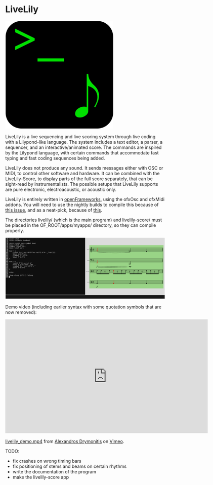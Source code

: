 # LiveLily
![LiveLily logo](images/livelily_logo_scaled.png?raw=true)
   
LiveLily is a live sequencing and live scoring system through live coding with a Lilypond-like language. The system includes a text editor, a parser, a sequencer, and an interactive/animated score. The commands are inspired by the Lilypond language, with certain commands that accommodate fast typing and fast coding sequences being added.

LiveLily does not produce any sound. It sends messages either with OSC or MIDI, to control other software and hardware. It can be combined with the LiveLily-Score, to display parts of the full score separately, that can be sight-read by instrumentalists. The possible setups that LiveLily supports are pure electronic, electroacoustic, or acoustic only.

LiveLily is entirely written in [openFrameworks], using the ofxOsc and ofxMidi addons. You will need to use the nightly builds to compile this because of [this issue], and as a neat-pick, because of [this].

The directories livelily/ (which is the main program) and livelily-score/ must be placed in the OF_ROOT/apps/myapps/ directory, so they can compile properly.
   
![LiveLily screenshow](images/livelily_screenshot.png?raw=true)
  
Demo video (including earlier syntax with some quotation symbols that are now removed):
<iframe src="https://player.vimeo.com/video/781559305?h=f0051a7ce3" width="640" height="360" frameborder="0" allow="autoplay; fullscreen; picture-in-picture" allowfullscreen></iframe>
<p><a href="https://vimeo.com/781559305">livelily_demo.mp4</a> from <a href="https://vimeo.com/user104584258">Alexandros Drymonitis</a> on <a href="https://vimeo.com">Vimeo</a>.</p>
  
TODO:
- fix crashes on wrong timing bars
- fix positioning of stems and beams on certain rhythms
- write the documentation of the program
- make the livelily-score app

[openFrameworks]: https://openframeworks.cc/
[this issue]: https://forum.openframeworks.cc/t/are-monospace-fonts-really-monospace/40358
[this]: https://forum.openframeworks.cc/t/how-to-set-a-custom-icon-for-an-app/41613
